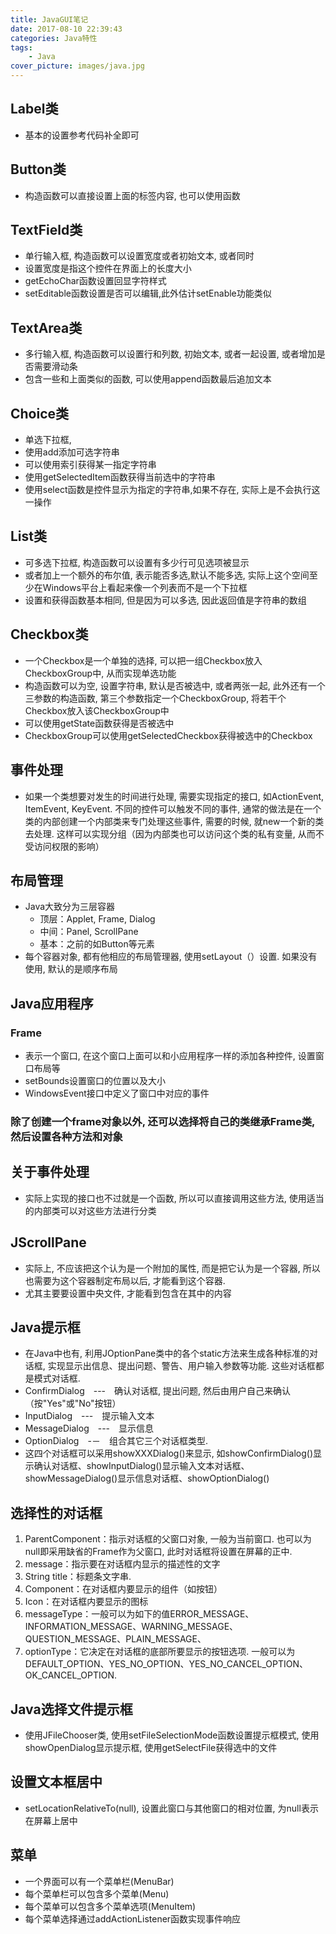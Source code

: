 ```yaml
---
title: JavaGUI笔记
date: 2017-08-10 22:39:43
categories: Java特性
tags:
	- Java
cover_picture: images/java.jpg
---
```


##  Label类
- 基本的设置参考代码补全即可

##  Button类
- 构造函数可以直接设置上面的标签内容, 也可以使用函数

##  TextField类
- 单行输入框, 构造函数可以设置宽度或者初始文本, 或者同时
- 设置宽度是指这个控件在界面上的长度大小
- getEchoChar函数设置回显字符样式
- setEditable函数设置是否可以编辑,此外估计setEnable功能类似

## TextArea类
- 多行输入框, 构造函数可以设置行和列数, 初始文本, 或者一起设置, 或者增加是否需要滑动条
- 包含一些和上面类似的函数, 可以使用append函数最后追加文本

## Choice类
- 单选下拉框, 
- 使用add添加可选字符串
- 可以使用索引获得某一指定字符串
- 使用getSelectedItem函数获得当前选中的字符串
- 使用select函数是控件显示为指定的字符串,如果不存在, 实际上是不会执行这一操作

## List类
- 可多选下拉框, 构造函数可以设置有多少行可见选项被显示
- 或者加上一个额外的布尔值, 表示能否多选,默认不能多选, 实际上这个空间至少在Windows平台上看起来像一个列表而不是一个下拉框
- 设置和获得函数基本相同, 但是因为可以多选, 因此返回值是字符串的数组

## Checkbox类
- 一个Checkbox是一个单独的选择, 可以把一组Checkbox放入CheckboxGroup中, 从而实现单选功能
- 构造函数可以为空, 设置字符串, 默认是否被选中, 或者两张一起, 此外还有一个三参数的构造函数, 第三个参数指定一个CheckboxGroup, 将若干个Checkbox放入该CheckboxGroup中
- 可以使用getState函数获得是否被选中
- CheckboxGroup可以使用getSelectedCheckbox获得被选中的Checkbox


## 事件处理
- 如果一个类想要对发生的时间进行处理, 需要实现指定的接口, 如ActionEvent, ItemEvent, KeyEvent. 不同的控件可以触发不同的事件, 通常的做法是在一个类的内部创建一个内部类来专门处理这些事件, 需要的时候, 就new一个新的类去处理. 这样可以实现分组（因为内部类也可以访问这个类的私有变量, 从而不受访问权限的影响）

## 布局管理
- Java大致分为三层容器
	- 顶层：Applet, Frame, Dialog
	- 中间：Panel, ScrollPane
	- 基本：之前的如Button等元素
- 每个容器对象, 都有他相应的布局管理器, 使用setLayout（）设置. 如果没有使用, 默认的是顺序布局
	
## Java应用程序
### Frame
- 表示一个窗口, 在这个窗口上面可以和小应用程序一样的添加各种控件, 设置窗口布局等
- setBounds设置窗口的位置以及大小
- WindowsEvent接口中定义了窗口中对应的事件
### 除了创建一个frame对象以外, 还可以选择将自己的类继承Frame类, 然后设置各种方法和对象

## 关于事件处理
- 实际上实现的接口也不过就是一个函数, 所以可以直接调用这些方法, 使用适当的内部类可以对这些方法进行分类

## JScrollPane
- 实际上, 不应该把这个认为是一个附加的属性, 而是把它认为是一个容器, 所以也需要为这个容器制定布局以后, 才能看到这个容器. 
- 尤其主要要设置中央文件, 才能看到包含在其中的内容


## Java提示框
- 在Java中也有, 利用JOptionPane类中的各个static方法来生成各种标准的对话框, 实现显示出信息、提出问题、警告、用户输入参数等功能. 这些对话框都是模式对话框. 
- ConfirmDialog　---　确认对话框, 提出问题, 然后由用户自己来确认（按"Yes"或"No"按钮）
- InputDialog　---　提示输入文本
- MessageDialog　---　显示信息
- OptionDialog　-－　组合其它三个对话框类型. 
- 这四个对话框可以采用showXXXDialog()来显示, 如showConfirmDialog()显示确认对话框、showInputDialog()显示输入文本对话框、showMessageDialog()显示信息对话框、showOptionDialog()

## 选择性的对话框
1. ParentComponent：指示对话框的父窗口对象, 一般为当前窗口. 也可以为null即采用缺省的Frame作为父窗口, 此时对话框将设置在屏幕的正中. 
2. message：指示要在对话框内显示的描述性的文字
3. String title：标题条文字串. 
4. Component：在对话框内要显示的组件（如按钮）
5. Icon：在对话框内要显示的图标
6. messageType：一般可以为如下的值ERROR_MESSAGE、INFORMATION_MESSAGE、WARNING_MESSAGE、QUESTION_MESSAGE、PLAIN_MESSAGE、
7. optionType：它决定在对话框的底部所要显示的按钮选项. 一般可以为DEFAULT_OPTION、YES_NO_OPTION、YES_NO_CANCEL_OPTION、OK_CANCEL_OPTION. 

## Java选择文件提示框
- 使用JFileChooser类, 使用setFileSelectionMode函数设置提示框模式, 使用showOpenDialog显示提示框, 使用getSelectFile获得选中的文件

## 设置文本框居中
- setLocationRelativeTo(null), 设置此窗口与其他窗口的相对位置, 为null表示在屏幕上居中


## 菜单
- 一个界面可以有一个菜单栏(MenuBar)
- 每个菜单栏可以包含多个菜单(Menu)
- 每个菜单可以包含多个菜单选项(MenuItem)
- 每个菜单选择通过addActionListener函数实现事件响应
